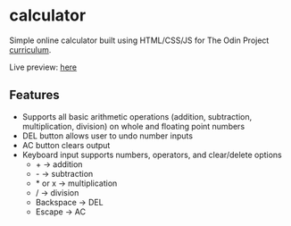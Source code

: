# calculator
Simple online calculator built using HTML/CSS/JS for The Odin Project [curriculum](https://www.theodinproject.com/courses/foundations/lessons/calculator).

Live preview: [here](https://alyzacm.github.io/calculator/)

## Features
- Supports all basic arithmetic operations (addition, subtraction, multiplication, division) on whole and floating point numbers
- DEL button allows user to undo number inputs
- AC button clears output
- Keyboard input supports numbers, operators, and clear/delete options
  - \+ -> addition
  - \- -> subtraction
  - \* or x -> multiplication   
  - / -> division
  - Backspace -> DEL
  - Escape -> AC
